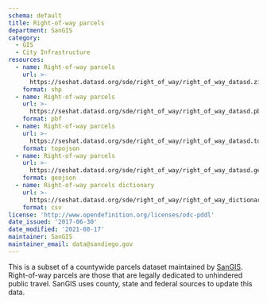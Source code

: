 ```yaml
---
schema: default
title: Right-of-way parcels
department: SanGIS
category:
  - GIS
  - City Infrastructure
resources:
  - name: Right-of-way parcels
    url: >-
      https://seshat.datasd.org/sde/right_of_way/right_of_way_datasd.zip
    format: shp
  - name: Right-of-way parcels
    url: >-
      https://seshat.datasd.org/sde/right_of_way/right_of_way_datasd.pbf
    format: pbf
  - name: Right-of-way parcels
    url: >-
      https://seshat.datasd.org/sde/right_of_way/right_of_way_datasd.topojson
    format: topojson
  - name: Right-of-way parcels
    url: >-
      https://seshat.datasd.org/sde/right_of_way/right_of_way_datasd.geojson
    format: geojson
  - name: Right-of-way parcels dictionary
    url: >-
      https://seshat.datasd.org/sde/right_of_way/right_of_way_dictionary_datasd.csv
    format: csv
license: 'http://www.opendefinition.org/licenses/odc-pddl'
date_issued: '2017-06-30'
date_modified: '2021-08-17'
maintainer: SanGIS
maintainer_email: data@sandiego.gov
---
```

This is a subset of a countywide parcels dataset maintained by <a href="http://www.sangis.org/" target="_blank" rel="noopener">SanGIS</a>. Right-of-way parcels are those that are legally dedicated to unhindered public travel. SanGIS uses county, state and federal sources to update this data.
